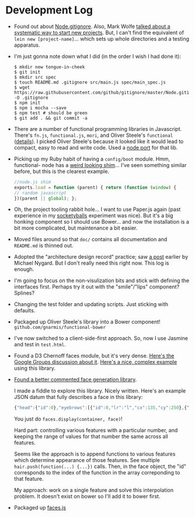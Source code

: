 # Development Log

- Found out about [Node.gitignore][node-gitignore]. Also, Mark Wolfe
  [talked about a systematic way to start new projects][node-new-projects].
  But, I can't find the equivalent of `lein new [project-name]`... which
  sets up whole directories and a testing apparatus.

- I'm just gonna note down what I did (in the order I wish I had done it):

    ```
    $ mkdir new tongue-in-cheek
    $ git init
    $ mkdir src spec
    $ touch README.md .gitignore src/main.js spec/main_spec.js
    $ wget https://raw.githubusercontent.com/github/gitignore/master/Node.gitignore -O .gitignore
    $ npm init
    $ npm i mocha --save
    $ npm test # should be green
    $ git add . && git commit -a
    ```

- There are a number of functional programming libraries in Javascript. There's
  `fn.js`, `functional.js`, `mori`, and Oliver Steele's `functional`
  ([details][functional-javascript]). I picked Oliver Steele's because it looked
  like it would lead to compact, easy to read and write code. Used a
  [node port][functional-node] for that lib.

- Picking up my Ruby habit of having a `config/boot` module. Hmm, functional-
  node has a [weird looking shim][shim-eg]... I've seen something similar before,
  but this is the clearest example.

    ```javascript
    //node.js shim
    exports.load = function (parent) { return (function (window) {
    // random javascript
    })(parent || global); };
    ```

- Oh, the project tooling rabbit hole... I want to use Paper.js again (past
  experience  in my [socketyballs][socketyballs] experiment was nice). But it's
  a big honking component so I  should use Bower... and now the installation is
  a bit more complicated, but maintenance  a bit easier.

- Moved files around so that `doc/` contains all documentation and
  `README.md` is thinned out.

- Adopted the "architecture design record" practice; saw [a post][arch-design-records]
  earlier by Michael Nygard. But I don't really need this right now. This log is
  enough.

- I'm going to focus on the non-visulization bits and stick with defining the
  interfaces first. Perhaps try it out with the "smile"/"lips" component?
  Splines?

- Changing the test folder and updating scripts. Just sticking with defaults.

- Packaged up Oliver Steele's library into a Bower component!
  `github.com/gnarmis/functional-bower`

- I've now switched to a client-side-first approach. So, now I use Jasmine and
  test in `test.html`.

- Found a D3 Chernoff faces module, but it's very dense.
  [Here's the Google Groups discussion about it][d3-chernoff-discussion].
  [Here's a nice, complex example][d3-chernoff-eg] using this library.

- [Found a better commented face generation library][face-gen].

    I made a fiddle to explore this library. Nicely written. Here's an example
    JSON datum that fully describes a face in this library:

    ```javascript
    {"head":{"id":0},"eyebrows":[{"id":0,"lr":"l","cx":135,"cy":250},{"id":0,"lr":"r","cx":265,"cy":250}],"eyes":[{"id":1,"lr":"l","cx":135,"cy":280,"angle":4.55309689976275},{"id":1,"lr":"r","cx":265,"cy":280,"angle":4.55309689976275}],"nose":{"id":1,"lr":"l","cx":200,"cy":330,"size":0.623936983756721,"flip":true},"mouth":{"id":1,"cx":200,"cy":400},"hair":{"id":3},"fatness":0.812903706682846,"color":"#f2d6cb"}
    ```

    You just do `faces.display(container, face)`!

    Hard part: controlling various features with a particular number, and
    keeping the range of values for that number the same across all features.

    Seems like the approach is to append functions to various features which
    determine appearance of those features. See multiple
    `hair.push(function(...) {...})` calls. Then, in the face object, the
    "id" corresponds to the index of the function in the array correponding
    to that feature.

    My approach: work on a single feature and solve this interpolation
    problem. It doesn't exist on bower so I'll add it to bower first.

- Packaged up [faces.js][facesjs-bower]

[node-gitignore]: https://raw.githubusercontent.com/github/gitignore/master/Node.gitignore
[node-new-projects]: http://www.wolfe.id.au/2014/02/01/getting-a-new-node-project-started-with-npm/
[functional-javascript]: http://osteele.com/sources/javascript/functional/
[functional-node]: https://github.com/bailus/functional-node
[shim-eg]: https://github.com/bailus/functional-node/blob/master/node_modules/functional-node/functional.js#L1-L2
[socketyballs]: https://github.com/gnarmis/socketyballs
[arch-design-records]: http://thinkrelevance.com/blog/2011/11/15/documenting-architecture-decisions
[d3-chernoff-discussion]: https://groups.google.com/forum/#!topic/d3-js/qiOZSnHouwM
[d3-chernoff-eg]: http://www.larsko.org/v/hpi/
[face-gen]: http://dumbmatter.com/facesjs/
[facesjs-bower]: https://github.com/gnarmis/facesjs
